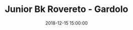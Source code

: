 ---
title: Junior Bk Rovereto - Gardolo
date: 2018-12-15 15:00:00
squadra-a: Bc Gardolo
punteggio-a: 
squadra-b: Junior Bk Rovereto
punteggio-b: 
partite/squadra: aquilotti-18-19
luogo: Palestra Istituto Alberghiero
categoria: aquilotti
---